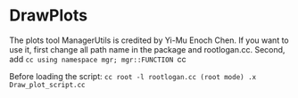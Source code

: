 # DrawPlots
The plots tool ManagerUtils is credited by Yi-Mu Enoch Chen.
If you want to use it, first change all path name in the package and rootlogan.cc.
Second, add 
    ```cc
		using namespace mgr;
		mgr::FUNCTION
		```cc

Before loading the script:
    ```cc
   	root -l rootlogan.cc
		(root mode)
		.x Draw_plot_script.cc
    ```

